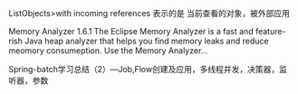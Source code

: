 


ListObjects>with incoming references
 表示的是 当前查看的对象，被外部应用

Memory Analyzer 1.6.1
The Eclipse Memory Analyzer is a fast and feature-rish Java heap
analyzer that helps you find memory leaks and reduce meomory consumeption.
Use the Memory Analyzer...


Spring-batch学习总结（2）—Job,Flow创建及应用，多线程并发，决策器，监听器，参数

